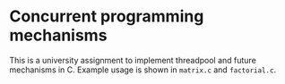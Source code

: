 # Concurrent programming mechanisms
This is a university assignment to implement threadpool and future mechanisms in C. Example usage is shown in `matrix.c` and `factorial.c`.

